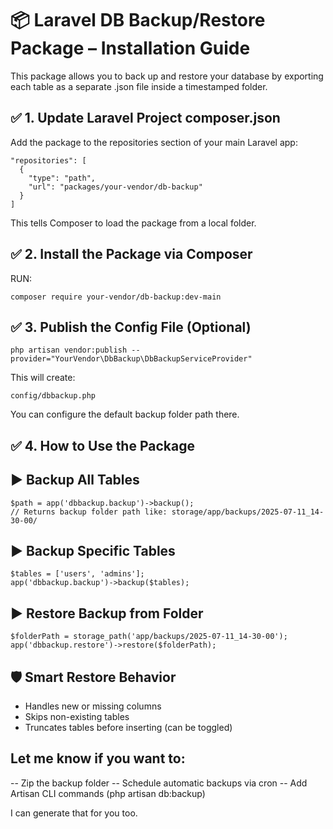 # 📦 Laravel DB Backup/Restore Package – Installation Guide
This package allows you to back up and restore your database by exporting each table as a separate .json file inside a timestamped folder.

## ✅ 1. Update Laravel Project composer.json
Add the package to the repositories section of your main Laravel app:

```json:
"repositories": [
  {
    "type": "path",
    "url": "packages/your-vendor/db-backup"
  }
]
```
This tells Composer to load the package from a local folder.

## ✅ 2. Install the Package via Composer
RUN:

```json:
composer require your-vendor/db-backup:dev-main
```

## ✅ 3. Publish the Config File (Optional)
```bash:
php artisan vendor:publish --provider="YourVendor\DbBackup\DbBackupServiceProvider"
```

This will create:
```arduino:
config/dbbackup.php
```
You can configure the default backup folder path there.

## ✅ 4. How to Use the Package
## ▶ Backup All Tables
```php:
$path = app('dbbackup.backup')->backup();
// Returns backup folder path like: storage/app/backups/2025-07-11_14-30-00/
```

## ▶ Backup Specific Tables
```php:
$tables = ['users', 'admins'];
app('dbbackup.backup')->backup($tables);
```

## ▶ Restore Backup from Folder
```php:
$folderPath = storage_path('app/backups/2025-07-11_14-30-00');
app('dbbackup.restore')->restore($folderPath);
```

## 🛡️ Smart Restore Behavior
- Handles new or missing columns
- Skips non-existing tables
- Truncates tables before inserting (can be toggled)

## Let me know if you want to:

-- Zip the backup folder
-- Schedule automatic backups via cron
-- Add Artisan CLI commands (php artisan db:backup)

I can generate that for you too.
